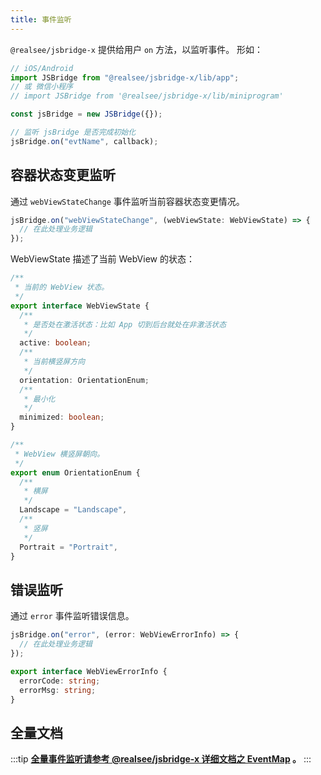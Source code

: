 ```yaml
---
title: 事件监听
---
```


`@realsee/jsbridge-x` 提供给用户 `on` 方法，以监听事件。
形如：

```ts
// iOS/Android
import JSBridge from "@realsee/jsbridge-x/lib/app";
// 或 微信小程序
// import JSBridge from '@realsee/jsbridge-x/lib/miniprogram'

const jsBridge = new JSBridge({});

// 监听 jsBridge 是否完成初始化
jsBridge.on("evtName", callback);
```

## 容器状态变更监听

通过 `webViewStateChange` 事件监听当前容器状态变更情况。

```ts
jsBridge.on("webViewStateChange", (webViewState: WebViewState) => {
  // 在此处理业务逻辑
});
```

WebViewState 描述了当前 WebView 的状态：

```ts title="WebViewState 类型声明"
/**
 * 当前的 WebView 状态。
 */
export interface WebViewState {
  /**
   * 是否处在激活状态：比如 App 切到后台就处在非激活状态
   */
  active: boolean;
  /**
   * 当前横竖屏方向
   */
  orientation: OrientationEnum;
  /**
   * 最小化
   */
  minimized: boolean;
}
```

```ts title="WebView 横竖屏朝向枚举"
/**
 * WebView 横竖屏朝向。
 */
export enum OrientationEnum {
  /**
   * 横屏
   */
  Landscape = "Landscape",
  /**
   * 竖屏
   */
  Portrait = "Portrait",
}
```

## 错误监听

通过 `error` 事件监听错误信息。

```ts
jsBridge.on("error", (error: WebViewErrorInfo) => {
  // 在此处理业务逻辑
});
```

```ts title="WebView 错误信息声明"
export interface WebViewErrorInfo {
  errorCode: string;
  errorMsg: string;
}
```

## 全量文档

:::tip
**[全量事件监听请参考 @realsee/jsbridge-x 详细文档之 EventMap](https://unpkg.com/@realsee/jsbridge-x/docs/modules/jsBridge.html#EventMap) 。**
:::
